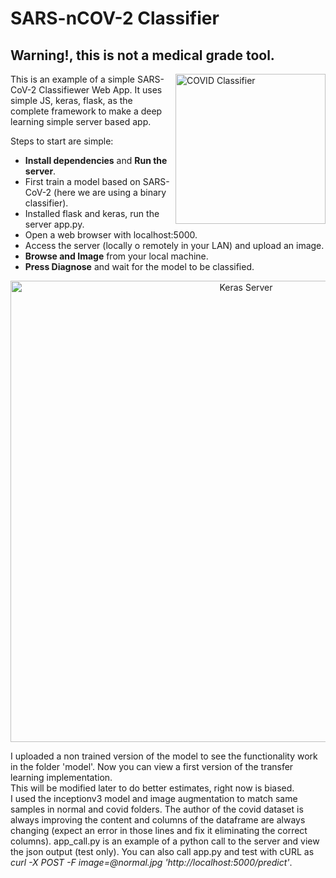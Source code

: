 # SARS-nCOV-2 Classifier

## Warning!, this is not a medical grade tool.


<img src="https://github.com/issaiass/SARS-CoV-2-Classifier/blob/master/imgs/webapp.PNG?raw=true" align="right"
     alt="COVID Classifier" width="240">


This is an example of a simple SARS-CoV-2 Classifiewer Web App.  It uses simple JS, keras, flask, as the complete framework to make a deep learning simple server based app.

Steps to start are simple:

* **Install dependencies** and **Run the server**.
* First train a model based on SARS-CoV-2 (here we are using a binary classifier).
* Installed flask and keras, run the server app.py.
* Open a web browser with localhost:5000.
* Access the server (locally o remotely in your LAN) and upload an image.
* **Browse and Image** from your local machine.
* **Press Diagnose** and wait for the model to be classified.

<p align="center">
  <img src="https://github.com/issaiass/SARS-CoV-2-Classifier/blob/master/imgs/runserver.PNG?raw=true" alt="Keras Server" width="738">
</p>

I uploaded a non trained version of the model to see the functionality work in the folder 'model'.
Now you can view a first version of the transfer learning implementation.  
This will be modified later to do better estimates, right now is biased.  
I used the inceptionv3 model and image augmentation to match same samples in normal and covid folders.
The author of the covid dataset is always improving the content and columns of the dataframe are always changing (expect an error in those lines and fix it eliminating the correct columns).
app_call.py is an example of a python call to the server and view the json output (test only).
You can also call app.py and test with cURL as *curl -X POST -F image=@normal.jpg 'http://localhost:5000/predict'*.